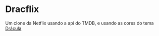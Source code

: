 # Dracflix

Um clone da Netflix usando a api do TMDB, e usando as cores do tema [Drácula](https://draculatheme.com/)
